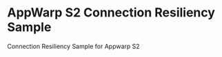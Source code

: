 AppWarp S2 Connection Resiliency Sample
=======================================

Connection Resiliency Sample for Appwarp S2
